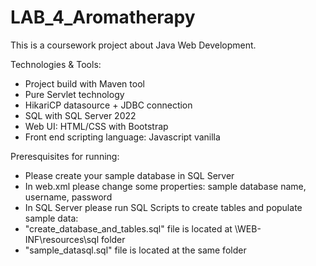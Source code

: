 # LAB_4_Aromatherapy

This is a coursework project about Java Web Development.

Technologies & Tools:
 - Project build with Maven tool
 - Pure Servlet technology
 - HikariCP datasource + JDBC connection
 - SQL with SQL Server 2022
 - Web UI: HTML/CSS with Bootstrap
 - Front end scripting language: Javascript vanilla

Preresquisites for running:
 - Please create your sample database in SQL Server
 - In web.xml please change some properties: sample database name, username, password
 - In SQL Server please run SQL Scripts to create tables and populate sample data:
 -   "create_database_and_tables.sql" file is located at \WEB-INF\resources\sql folder
 -   "sample_datasql.sql" file is located at the same folder
